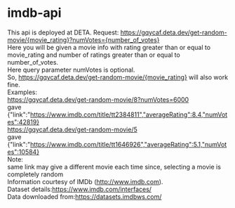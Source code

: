 # imdb-api
This api is deployed at DETA.
Request:
https://gqycaf.deta.dev/get-random-movie/{movie_rating}?numVotes={number_of_votes}<br /> 
Here you will be given a movie info with rating  greater than or equal to movie_rating and number of ratings greater than or equal to number_of_votes.<br /> 
Here query parameter numVotes is optional.<br /> 
So, https://gqycaf.deta.dev/get-random-movie/{movie_rating} will also work fine.<br /> 
Examples:<br /> 
https://gqycaf.deta.dev/get-random-movie/8?numVotes=6000 <br /> 
gave {"link":"https://www.imdb.com/title/tt2384811","averageRating":8.4,"numVotes":42819}<br /> 
https://gqycaf.deta.dev/get-random-movie/5<br /> 
gave {"link":"https://www.imdb.com/title/tt1646926","averageRating":5.1,"numVotes":10584}<br /> 
Note:<br /> 
same link may give a different movie each time since, selecting a movie is completely random<br /> 
Information courtesy of IMDb (http://www.imdb.com).<br /> 
Dataset details:https://www.imdb.com/interfaces/ <br /> 
Data downloaded from:https://datasets.imdbws.com/ <br /> 
